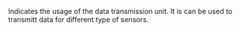 Indicates the usage of the data transmission unit. It is can be used to transmitt data for different type of sensors.
